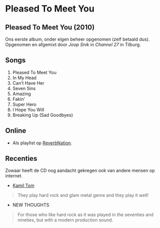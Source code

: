 # Pleased To Meet You

## Pleased To Meet You (2010)

Ons eerste album, onder eigen beheer opgenomen (zelf betaald dus).
Opgenomen en afgemixt door _Joop Snik_ in _Channel 27_ in Tilburg.

## Songs

1. Pleased To Meet You
2. In My Head
3. Can't Have Her
4. Seven Sins
5. Amazing
6. Fakin'
7. Super Hero
8. I Hope You Will
9. Breaking Up (Sad Goodbyes)

## Online

* Als playlist op [ReverbNation](http://www.reverbnation.com/playlist/view_playlist/1574308?page_object=artist_795369).

## Recenties

Zowaar heeft de CD nog aandacht gekregen ook van andere mensen op internet.

* [Kamil Tom](http://kamil-tom.webnode.cz/products/bunch-of-bunks1/)
> They play hard rock and glam metal genre and they play it well!

* NEW THOUGHTS
> For those who like hard rock as it was played in the seventies and nineties, but with a modern production sound.
